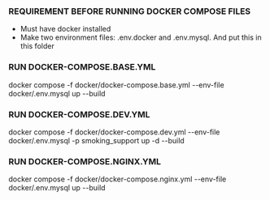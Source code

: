 ### REQUIREMENT BEFORE RUNNING DOCKER COMPOSE FILES
- Must have docker installed
- Make two environment files: .env.docker and .env.mysql. And put this in this folder

### RUN DOCKER-COMPOSE.BASE.YML
docker compose -f docker/docker-compose.base.yml --env-file docker/.env.mysql up --build

### RUN DOCKER-COMPOSE.DEV.YML
docker compose -f docker/docker-compose.dev.yml --env-file docker/.env.mysql -p smoking_support up -d --build

### RUN DOCKER-COMPOSE.NGINX.YML
docker compose -f docker/docker-compose.nginx.yml --env-file docker/.env.mysql up --build